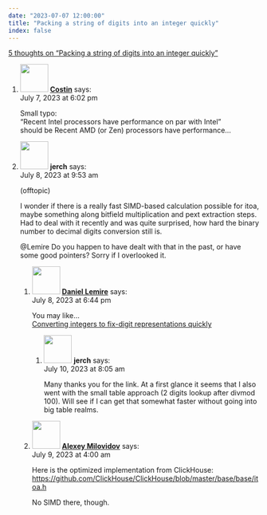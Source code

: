 ```yaml
---
date: "2023-07-07 12:00:00"
title: "Packing a string of digits into an integer quickly"
index: false
---
```


[5 thoughts on &ldquo;Packing a string of digits into an integer quickly&rdquo;](/lemire/blog/2023/07-07-packing-a-string-of-digits-into-an-integer-quickly)

<ol class="comment-list">
<li id="comment-652811" class="comment even thread-even depth-1">
<div class="comment-author vcard">
<img alt src="https://secure.gravatar.com/avatar/88c61a0dceed259d3922177cef68898c?s=56&#038;d=mm&#038;r=g" srcset="https://secure.gravatar.com/avatar/88c61a0dceed259d3922177cef68898c?s=112&#038;d=mm&#038;r=g 2x" class="avatar avatar-56 photo" height="56" width="56" decoding="async" /> <b class="fn"><a href="https://github.com/costin" class="url" rel="ugc external nofollow">Costin</a></b> <span class="says">says:</span> </div>
<div class="comment-metadata"><time datetime="2023-07-07T18:02:11+00:00">July 7, 2023 at 6:02 pm</time></a> </div>
<div class="comment-content">
<p>Small typo:<br/>
&ldquo;Recent Intel processors have performance on par with Intel&rdquo;<br/>
should be Recent AMD (or Zen) processors have performance&#8230;</p>
</div>
</li>
<li id="comment-652824" class="comment odd alt thread-odd thread-alt depth-1 parent">
<div class="comment-author vcard">
<img alt src="https://secure.gravatar.com/avatar/77616392012639d743a0e9a05563ddbd?s=56&#038;d=mm&#038;r=g" srcset="https://secure.gravatar.com/avatar/77616392012639d743a0e9a05563ddbd?s=112&#038;d=mm&#038;r=g 2x" class="avatar avatar-56 photo" height="56" width="56" decoding="async" /> <b class="fn">jerch</b> <span class="says">says:</span> </div>
<div class="comment-metadata"><time datetime="2023-07-08T09:53:44+00:00">July 8, 2023 at 9:53 am</time></a> </div>
<div class="comment-content">
<p>(offtopic)</p>
<p>I wonder if there is a really fast SIMD-based calculation possible for itoa, maybe something along bitfield multiplication and pext extraction steps. Had to deal with it recently and was quite surprised, how hard the binary number to decimal digits conversion still is.</p>
<p>@Lemire Do you happen to have dealt with that in the past, or have some good pointers? Sorry if I overlooked it.</p>
</div>
<ol class="children">
<li id="comment-652831" class="comment byuser comment-author-lemire bypostauthor even depth-2 parent">
<div class="comment-author vcard">
<img alt src="https://secure.gravatar.com/avatar/2ca999bef9535950f5b84281a4dab006?s=56&#038;d=mm&#038;r=g" srcset="https://secure.gravatar.com/avatar/2ca999bef9535950f5b84281a4dab006?s=112&#038;d=mm&#038;r=g 2x" class="avatar avatar-56 photo" height="56" width="56" loading="lazy" decoding="async" /> <b class="fn"><a href="https://lemire.me/en/" class="url" rel="ugc">Daniel Lemire</a></b> <span class="says">says:</span> </div>
<div class="comment-metadata"><time datetime="2023-07-08T18:44:25+00:00">July 8, 2023 at 6:44 pm</time></a> </div>
<div class="comment-content">
<p>You may like&#8230;<br/>
<a href="https://lemire.me/blog/2021/11/18/converting-integers-to-fix-digit-representations-quickly/" rel="ugc">Converting integers to fix-digit representations quickly</a></p>
</div>
<ol class="children">
<li id="comment-652860" class="comment odd alt depth-3">
<div class="comment-author vcard">
<img alt src="https://secure.gravatar.com/avatar/77616392012639d743a0e9a05563ddbd?s=56&#038;d=mm&#038;r=g" srcset="https://secure.gravatar.com/avatar/77616392012639d743a0e9a05563ddbd?s=112&#038;d=mm&#038;r=g 2x" class="avatar avatar-56 photo" height="56" width="56" loading="lazy" decoding="async" /> <b class="fn">jerch</b> <span class="says">says:</span> </div>
<div class="comment-metadata"><time datetime="2023-07-10T08:05:17+00:00">July 10, 2023 at 8:05 am</time></a> </div>
<div class="comment-content">
<p>Many thanks you for the link. At a first glance it seems that I also went with the small table approach (2 digits lookup after divmod 100). Will see if I can get that somewhat faster without going into big table realms.</p>
</div>
</li>
</ol>
</li>
<li id="comment-652841" class="comment even depth-2">
<div class="comment-author vcard">
<img alt src="https://secure.gravatar.com/avatar/1ed3c49378b2eb71ddba7fa3760abf5e?s=56&#038;d=mm&#038;r=g" srcset="https://secure.gravatar.com/avatar/1ed3c49378b2eb71ddba7fa3760abf5e?s=112&#038;d=mm&#038;r=g 2x" class="avatar avatar-56 photo" height="56" width="56" loading="lazy" decoding="async" /> <b class="fn"><a href="https://clickhouse.com/" class="url" rel="ugc external nofollow">Alexey Milovidov</a></b> <span class="says">says:</span> </div>
<div class="comment-metadata"><time datetime="2023-07-09T04:00:44+00:00">July 9, 2023 at 4:00 am</time></a> </div>
<div class="comment-content">
<p>Here is the optimized implementation from ClickHouse:<br/>
<a href="https://github.com/ClickHouse/ClickHouse/blob/master/base/base/itoa.h" rel="nofollow ugc">https://github.com/ClickHouse/ClickHouse/blob/master/base/base/itoa.h</a></p>
<p>No SIMD there, though.</p>
</div>
</li>
</ol>
</li>
</ol>
